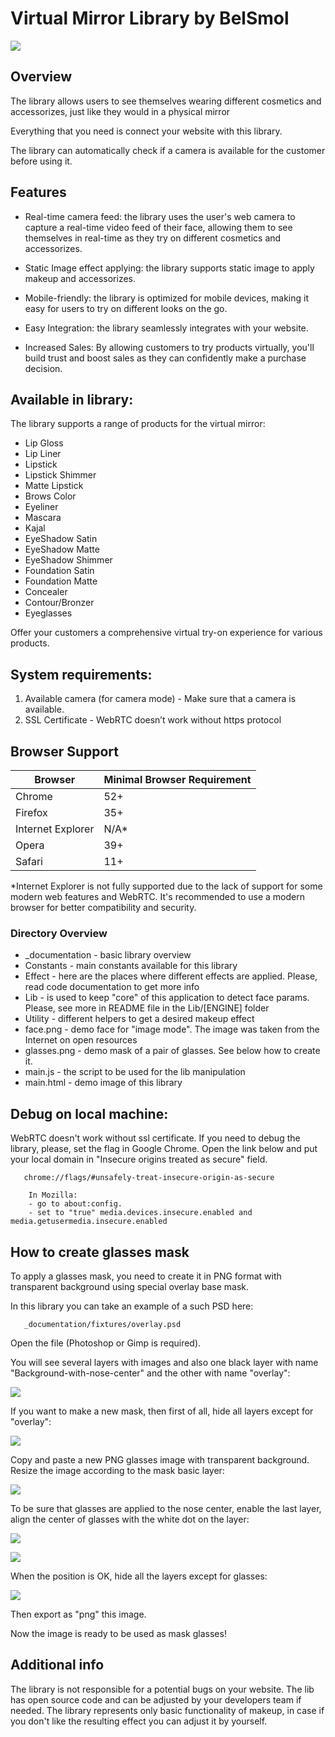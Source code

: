 # Virtual Mirror Library by BelSmol

![]( _documentation/_images/demo.gif)

## Overview
The library allows users to see themselves wearing different cosmetics and accessorizes, 
just like they would in a physical mirror

Everything that you need is connect your website with this library.

The library can automatically check if a camera is available for the customer before using it.

## Features
* Real-time camera feed: the library uses the user's web camera to capture a real-time video feed of their face, 
allowing them to see themselves in real-time as they try on different cosmetics and accessorizes.

* Static Image effect applying: the library supports static image to apply makeup and accessorizes.

* Mobile-friendly: the library is optimized for mobile devices, making it easy for users to try on different looks on the go.

* Easy Integration: the library seamlessly integrates with your website.

* Increased Sales: By allowing customers to try products virtually, you'll build trust and boost sales 
as they can confidently make a purchase decision.

## Available in library:
The library supports a range of products for the virtual mirror:

- Lip Gloss
- Lip Liner 
- Lipstick
- Lipstick Shimmer
- Matte Lipstick
- Brows Color
- Eyeliner
- Mascara
- Kajal
- EyeShadow Satin
- EyeShadow Matte
- EyeShadow Shimmer
- Foundation Satin
- Foundation Matte
- Concealer
- Contour/Bronzer
- Eyeglasses

Offer your customers a comprehensive virtual try-on experience for various products.


## System requirements:

1) Available camera (for camera mode) - Make sure that a camera is available. 
2) SSL Certificate - WebRTC doesn’t work without https protocol

## Browser Support

| Browser         | Minimal Browser Requirement |
|-----------------|-----------------------------|
| Chrome          | 52+                         |
| Firefox         | 35+                         |
| Internet Explorer| N/A*                       |
| Opera           | 39+                         |
| Safari          | 11+                         |

*Internet Explorer is not fully supported due to the lack of support for some modern web features and WebRTC. 
It's recommended to use a modern browser for better compatibility and security.

### Directory Overview

- _documentation - basic library overview
- Constants - main constants available for this library
- Effect - here are the places where different effects are applied. Please, read code documentation to get more info
- Lib - is used to keep "core" of this application to detect face params. Please, see more in README file in the Lib/[ENGINE] folder
- Utility - different helpers to get a desired makeup effect
- face.png - demo face for "image mode". The image was taken from the Internet on open resources
- glasses.png - demo mask of a pair of glasses. See below how to create it.
- main.js - the script to be used for the lib manipulation
- main.html - demo image of this library

## Debug on local machine:
WebRTC doesn't work without ssl certificate. If you need to debug the library, please, set the flag in Google Chrome.
Open the link below and put your local domain in "Insecure origins treated as secure" field.

```
   chrome://flags/#unsafely-treat-insecure-origin-as-secure
```

```
    In Mozilla: 
    - go to about:config.
    - set to "true" media.devices.insecure.enabled and media.getusermedia.insecure.enabled
```

## How to create glasses mask

To apply a glasses mask, you need to create it in PNG format with transparent background using special overlay base mask.

In this library you can take an example of a such PSD here:

```
   _documentation/fixtures/overlay.psd
```

Open the file (Photoshop or Gimp is required).

You will see several layers with images and also one black layer with name "Background-with-nose-center"
and the other with name "overlay":

![]( _documentation/_images/mask1.png)

If you want to make a new mask, then first of all, hide all layers except for "overlay":

![]( _documentation/_images/mask2.png)

Copy and paste a new PNG glasses image with transparent background. Resize the image according to the mask basic layer:

![]( _documentation/_images/mask3.png)


To be sure that glasses are applied to the nose center, enable the last layer, align the center of glasses
with the white dot on the layer:

![]( _documentation/_images/mask4.png)

![]( _documentation/_images/mask5.png)

When the position is OK, hide all the layers except for glasses:

![]( _documentation/_images/mask6.png)

Then export as "png" this image.

Now the image is ready to be used as mask glasses!

## Additional info

The library is not responsible for a potential bugs on your website. The lib has open source code and can be adjusted by your developers team if needed.
The library represents only basic functionality of makeup, in case if you don't like the resulting effect you can adjust it by yourself.